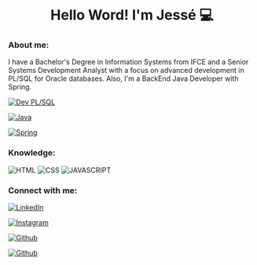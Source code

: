 <h1 align="center">Hello Word! I'm Jessé 💻</h1>

### About me:
I have a Bachelor's Degree in Information Systems from IFCE and a Senior Systems Development Analyst with a focus on advanced development in PL/SQL for Oracle databases. Also, I'm a BackEnd Java Developer with Spring.

[![Dev PL/SQL](https://img.shields.io/badge/Dev%20PL%2FSQL-Expert-orange)](https://github.com/jessescosta)

[![Java](https://img.shields.io/badge/Java-Intermediate-blue)](https://github.com/jessescosta)

[![Spring](https://img.shields.io/badge/Spring-Intermediate-green)](https://github.com/jessescosta)

### Knowledge:
![HTML](https://img.shields.io/badge/HTML5-E34F26?style=for-the-badge&logo=html5&logoColor=white)
![CSS](https://img.shields.io/badge/CSS3-1572B6?style=for-the-badge&logo=css3&logoColor=white)
![JAVASCRIPT](https://img.shields.io/badge/JavaScript-323330?style=for-the-badge&logo=javascript&logoColor=F7DF1E)



<h3 align="left">Connect with me:</h3>
<p align="left">

[![LinkedIn](https://img.shields.io/badge/LinkedIn-000?style=for-the-badge&logo=linkedin&logoColor=0E76A8)](https://www.linkedin.com/in/jsc1991/)

[![Instagram](https://img.shields.io/badge/Instagram-000?style=for-the-badge&logo=instagram)](https://www.instagram.com/jessesantos_/)

[![Github](https://img.shields.io/badge/Github-000?style=for-the-badge&logo=github)](https://github.com/jessescosta)

[![Github](https://img.shields.io/badge/Twitch-000?style=for-the-badge&logo=twitch)](https://github.com/jessescosta)

</p>
